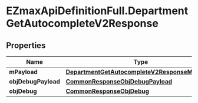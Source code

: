 # EZmaxApiDefinitionFull.DepartmentGetAutocompleteV2Response

## Properties

Name | Type | Description | Notes
------------ | ------------- | ------------- | -------------
**mPayload** | [**DepartmentGetAutocompleteV2ResponseMPayload**](DepartmentGetAutocompleteV2ResponseMPayload.md) |  | 
**objDebugPayload** | [**CommonResponseObjDebugPayload**](CommonResponseObjDebugPayload.md) |  | [optional] 
**objDebug** | [**CommonResponseObjDebug**](CommonResponseObjDebug.md) |  | [optional] 


